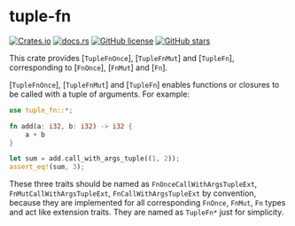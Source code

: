 # tuple-fn

[![Crates.io](https://img.shields.io/crates/v/tuple-fn?style=for-the-badge)](https://crates.io/crates/tuple-fn)
[![docs.rs](https://img.shields.io/docsrs/tuple-fn/latest?style=for-the-badge)](https://docs.rs/tuple-fn)
[![GitHub license](https://img.shields.io/github/license/EqualMa/tuple-fn?style=for-the-badge)](https://github.com/EqualMa/tuple-fn/blob/main/LICENSE)
[![GitHub stars](https://img.shields.io/github/stars/EqualMa/tuple-fn?style=for-the-badge)](https://github.com/EqualMa/tuple-fn/stargazers)

This crate provides [`TupleFnOnce`], [`TupleFnMut`] and [`TupleFn`],
corresponding to [`FnOnce`], [`FnMut`] and [`Fn`].

[`TupleFnOnce`], [`TupleFnMut`] and [`TupleFn`] enables functions or closures
to be called with a tuple of arguments.
For example:

```rust
use tuple_fn::*;

fn add(a: i32, b: i32) -> i32 {
    a + b
}

let sum = add.call_with_args_tuple((1, 2));
assert_eq!(sum, 3);
```

These three traits should be named as
`FnOnceCallWithArgsTupleExt`, `FnMutCallWithArgsTupleExt`, `FnCallWithArgsTupleExt`
by convention, because they are implemented for
all corresponding `FnOnce`, `FnMut`, `Fn` types and act like extension traits.
They are named as `TupleFn*` just for simplicity.
